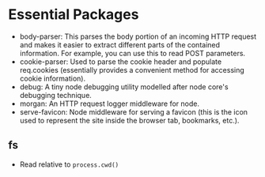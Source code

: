 # Essential Packages
- body-parser: This parses the body portion of an incoming HTTP request and makes it easier to extract different parts of the contained information. For example, you can use this to read POST parameters.
- cookie-parser: Used to parse the cookie header and populate req.cookies (essentially provides a convenient method for accessing cookie information).
- debug: A tiny node debugging utility modelled after node core's debugging technique.
- morgan: An HTTP request logger middleware for node.
- serve-favicon: Node middleware for serving a favicon (this is the icon used to represent the site inside the browser tab, bookmarks, etc.).

## fs
- Read relative to `process.cwd()`
